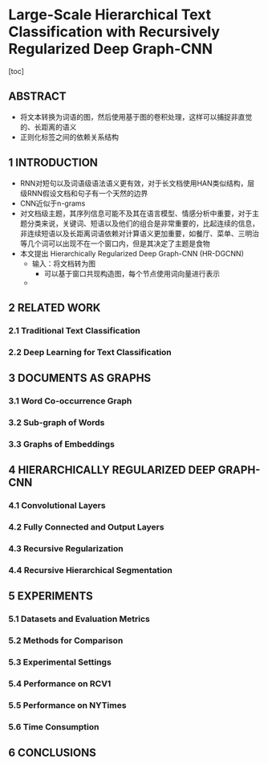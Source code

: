 # Large-Scale Hierarchical Text Classification with Recursively Regularized Deep Graph-CNN
[toc]

## ABSTRACT
- 将文本转换为词语的图，然后使用基于图的卷积处理，这样可以捕捉非直觉的、长距离的语义
- 正则化标签之间的依赖关系结构

## 1 INTRODUCTION
- RNN对短句以及词语级语法语义更有效，对于长文档使用HAN类似结构，层级RNN假设文档和句子有一个天然的边界
- CNN近似于n-grams
- 对文档级主题，其序列信息可能不及其在语言模型、情感分析中重要，对于主题分类来说，关键词、短语以及他们的组合是非常重要的，比起连续的信息，非连续短语以及长距离词语依赖对计算语义更加重要，如餐厅、菜单、三明治等几个词可以出现不在一个窗口内，但是其决定了主题是食物
- 本文提出 Hierarchically Regularized Deep Graph-CNN (HR-DGCNN)
  - 输入：将文档转为图
    - 可以基于窗口共现构造图，每个节点使用词向量进行表示
  - 

## 2 RELATED WORK
### 2.1 Traditional Text Classification

### 2.2 Deep Learning for Text Classification

## 3 DOCUMENTS AS GRAPHS

### 3.1 Word Co-occurrence Graph

### 3.2 Sub-graph of Words

### 3.3 Graphs of Embeddings

## 4 HIERARCHICALLY REGULARIZED DEEP GRAPH-CNN
### 4.1 Convolutional Layers

### 4.2 Fully Connected and Output Layers

### 4.3 Recursive Regularization

### 4.4 Recursive Hierarchical Segmentation

## 5 EXPERIMENTS
### 5.1 Datasets and Evaluation Metrics

### 5.2 Methods for Comparison

### 5.3 Experimental Settings

### 5.4 Performance on RCV1

### 5.5 Performance on NYTimes

### 5.6 Time Consumption

## 6 CONCLUSIONS
